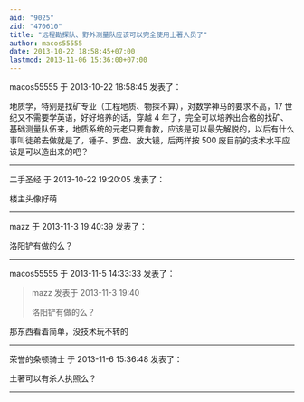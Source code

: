 ```yaml
---
aid: "9025"
zid: "470610"
title: "远程勘探队、野外测量队应该可以完全使用土著人员了"
author: macos55555
date: 2013-10-22 18:58:45+07:00
lastmod: 2013-11-06 15:36:00+07:00
---
```


macos55555 于 2013-10-22 18:58:45 发表了：

地质学，特别是找矿专业（工程地质、物探不算），对数学神马的要求不高，17 世纪又不需要学英语，好好培养的话，穿越 4 年了，完全可以培养出合格的找矿、基础测量队伍来，地质系统的元老只要肯教，应该是可以最先解脱的，以后有什么事叫徒弟去做就是了，锤子、罗盘、放大镜，后两样按 500 废目前的技术水平应该是可以造出来的吧？

---

二手圣经 于 2013-10-22 19:20:05 发表了：

楼主头像好萌

---

mazz 于 2013-11-3 19:40:39 发表了：

洛阳铲有做的么？

---

macos55555 于 2013-11-5 14:33:33 发表了：

> mazz 发表于 2013-11-3 19:40
>
> 洛阳铲有做的么？

那东西看着简单，没技术玩不转的

---

荣誉的条顿骑士 于 2013-11-6 15:36:48 发表了：

土著可以有杀人执照么？

---

